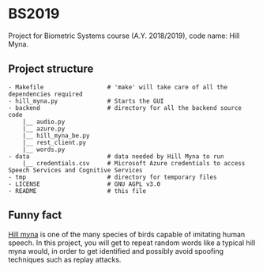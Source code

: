 # BS2019
Project for Biometric Systems course (A.Y. 2018/2019), code name: Hill Myna.

## Project structure
```
- Makefile                  # 'make' will take care of all the dependencies required
- hill_myna.py              # Starts the GUI
- backend                   # directory for all the backend source code
    |__ audio.py
    |__ azure.py
    |__ hill_myna_be.py
    |__ rest_client.py
    |__ words.py
- data                      # data needed by Hill Myna to run
    |__ credentials.csv     # Microsoft Azure credentials to access Speech Services and Cognitive Services
- tmp                       # directory for temporary files
- LICENSE                   # GNU AGPL v3.0
- README                    # this file
```

## Funny fact
[Hill myna][1] is one of the many species of birds capable of imitating human speech.
In this project, you will get to repeat random words like a typical hill myna would, in order to get identified and possibly
avoid spoofing techniques such as replay attacks.

[1]: https://en.wikipedia.org/wiki/Common_hill_myna
